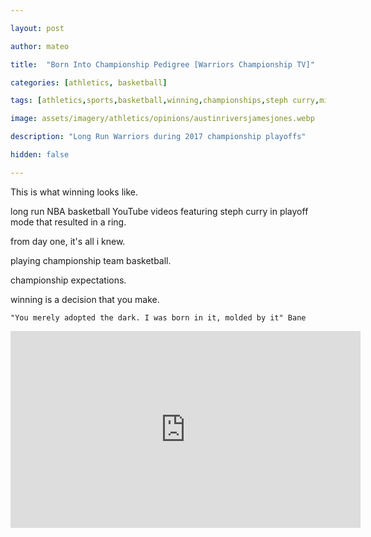 ```yaml
---

layout: post

author: mateo

title:  "Born Into Championship Pedigree [Warriors Championship TV]"

categories: [athletics, basketball]

tags: [athletics,sports,basketball,winning,championships,steph curry,mindset]

image: assets/imagery/athletics/opinions/austinriversjamesjones.webp

description: "Long Run Warriors during 2017 championship playoffs"

hidden: false

---
```


This is what winning looks like.

long run NBA basketball YouTube videos featuring steph curry in playoff mode that resulted in a ring.

from day one, it's all i knew.

playing championship team basketball.

championship expectations.

winning is a decision that you make.

```quote
"You merely adopted the dark. I was born in it, molded by it" Bane
```

<iframe width="560" height="315" src="https://www.youtube.com/embed/nKduGl2A1bk?si=0Go0IrA8DTKeIOYM" title="YouTube video player" frameborder="0" allow="accelerometer; autoplay; clipboard-write; encrypted-media; gyroscope; picture-in-picture; web-share" referrerpolicy="strict-origin-when-cross-origin" allowfullscreen></iframe>
